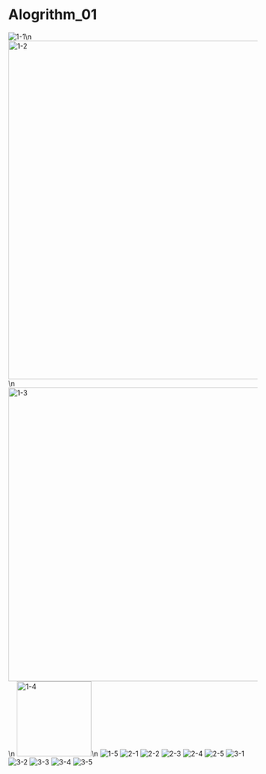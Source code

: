 # Alogrithm_01
![1-1](https://user-images.githubusercontent.com/85544720/121806240-0e283000-cc8a-11eb-9603-787d6619476d.png)\n
<img width="682" alt="1-2" src="https://user-images.githubusercontent.com/85544720/121806241-0e283000-cc8a-11eb-9658-629a8df92359.png">\n
<img width="592" alt="1-3" src="https://user-images.githubusercontent.com/85544720/121806242-0ec0c680-cc8a-11eb-90b1-9c127cc9797c.png">\n
<img width="151" alt="1-4" src="https://user-images.githubusercontent.com/85544720/121806223-08cae580-cc8a-11eb-8eb0-f2b365c70ee0.png">\n
![1-5](https://user-images.githubusercontent.com/85544720/121806239-0d8f9980-cc8a-11eb-9020-fe6a823069aa.png)
![2-1](https://user-images.githubusercontent.com/85544720/121806224-09637c00-cc8a-11eb-845a-2b1b7ec33e94.png)
![2-2](https://user-images.githubusercontent.com/85544720/121806225-09fc1280-cc8a-11eb-88cf-54d1092fbe59.png)
![2-3](https://user-images.githubusercontent.com/85544720/121806227-09fc1280-cc8a-11eb-9964-d9683d02fc72.png)
![2-4](https://user-images.githubusercontent.com/85544720/121806229-0a94a900-cc8a-11eb-8899-b4123d5a3b11.png)
![2-5](https://user-images.githubusercontent.com/85544720/121806230-0a94a900-cc8a-11eb-9b13-2639ca4359bf.png)
![3-1](https://user-images.githubusercontent.com/85544720/121806231-0b2d3f80-cc8a-11eb-8c08-5c37a8ad07cc.png)
![3-2](https://user-images.githubusercontent.com/85544720/121806232-0bc5d600-cc8a-11eb-9ce5-c70cd8077c71.png)
![3-3](https://user-images.githubusercontent.com/85544720/121806233-0bc5d600-cc8a-11eb-80bf-4e0b808a135e.png)
![3-4](https://user-images.githubusercontent.com/85544720/121806234-0c5e6c80-cc8a-11eb-9b27-051fe8a89f38.png)
![3-5](https://user-images.githubusercontent.com/85544720/121806237-0cf70300-cc8a-11eb-83d3-93eaaf6360bd.png)


